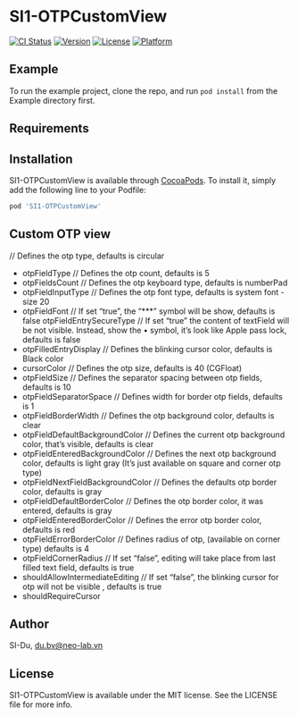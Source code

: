 # SI1-OTPCustomView

[![CI Status](https://img.shields.io/travis/SI-Du/SI1-OTPCustomView.svg?style=flat)](https://travis-ci.org/SI-Du/SI1-OTPCustomView)
[![Version](https://img.shields.io/cocoapods/v/SI1-OTPCustomView.svg?style=flat)](https://cocoapods.org/pods/SI1-OTPCustomView)
[![License](https://img.shields.io/cocoapods/l/SI1-OTPCustomView.svg?style=flat)](https://cocoapods.org/pods/SI1-OTPCustomView)
[![Platform](https://img.shields.io/cocoapods/p/SI1-OTPCustomView.svg?style=flat)](https://cocoapods.org/pods/SI1-OTPCustomView)

## Example

To run the example project, clone the repo, and run `pod install` from the Example directory first.

## Requirements

## Installation

SI1-OTPCustomView is available through [CocoaPods](https://cocoapods.org). To install
it, simply add the following line to your Podfile:

```ruby
pod 'SI1-OTPCustomView'
```

## Custom OTP view

// Defines the otp type, defaults is circular
- otpFieldType
// Defines the otp count, defaults is 5
- otpFieldsCount
// Defines the otp keyboard type, defaults is numberPad
- otpFieldInputType
// Defines the otp font type, defaults is system font - size 20
- otpFieldFont
// If set “true”, the “***” symbol will be show, defaults is false
otpFieldEntrySecureType
// If set “true” the content of textField will be not visible. Instead, show the • symbol, it’s look like Apple pass lock, defaults is false
- otpFilledEntryDisplay
// Defines the blinking cursor color, defaults is Black color
- cursorColor
// Defines the otp size, defaults is 40 (CGFloat)
- otpFieldSize
// Defines the separator spacing between otp fields, defaults is 10
- otpFieldSeparatorSpace
// Defines width for border otp fields, defaults is 1
- otpFieldBorderWidth
// Defines the otp background color, defaults is clear
- otpFieldDefaultBackgroundColor
// Defines the current otp background color, that’s visible, defaults is clear
- otpFieldEnteredBackgroundColor
// Defines the next otp background color, defaults is light gray (It’s just available on square and corner otp type)
- otpFieldNextFieldBackgroundColor
// Defines the defaults otp border color, defaults is gray
- otpFieldDefaultBorderColor
// Defines the otp border color, it was entered, defaults is gray
- otpFieldEnteredBorderColor
// Defines the error otp border color, defaults is red
- otpFieldErrorBorderColor
// Defines radius of otp, (available on corner type) defaults is 4
- otpFieldCornerRadius
// If set “false”, editing will take place from last filled text field, defaults is true
- shouldAllowIntermediateEditing
// If set “false”, the blinking cursor for otp will not be visible , defaults is true
- shouldRequireCursor

## Author

SI-Du, du.bv@neo-lab.vn

## License

SI1-OTPCustomView is available under the MIT license. See the LICENSE file for more info.

